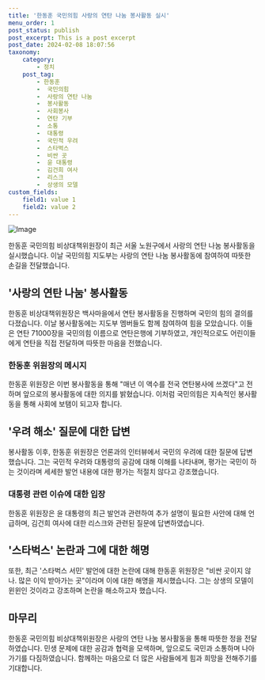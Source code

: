 ```yaml
---
title: '한동훈 국민의힘 사랑의 연탄 나눔 봉사활동 실시'
menu_order: 1
post_status: publish
post_excerpt: This is a post excerpt
post_date: 2024-02-08 18:07:56
taxonomy:
    category:
        - 정치
    post_tag:
        - 한동훈
        -  국민의힘
        -  사랑의 연탄 나눔
        -  봉사활동
        -  사회봉사
        -  연탄 기부
        -  소통
        -  대통령
        -  국민적 우려
        -  스타벅스
        -  비싼 곳
        -  윤 대통령
        -  김건희 여사
        -  리스크
        -  상생의 모델
custom_fields:
    field1: value 1
    field2: value 2
---
```


![Image](https://imgnews.pstatic.net/image/003/2024/02/08/NISI20240208_0020225776_web_20240208121831_20240208153412824.jpg?type=w647)

한동훈 국민의힘 비상대책위원장이 최근 서울 노원구에서 사랑의 연탄 나눔 봉사활동을 실시했습니다. 이날 국민의힘 지도부는 사랑의 연탄 나눔 봉사활동에 참여하여 따뜻한 손길을 전달했습니다. 
## '사랑의 연탄 나눔' 봉사활동
한동훈 비상대책위원장은 백사마을에서 연탄 봉사활동을 진행하며 국민의 힘의 결의를 다졌습니다. 이날 봉사활동에는 지도부 멤버들도 함께 참여하여 힘을 모았습니다. 이들은 연탄 71000장을 국민의힘 이름으로 연탄은행에 기부하였고, 개인적으로도 어린이들에게 연탄을 직접 전달하며 따뜻한 마음을 전했습니다.
### 한동훈 위원장의 메시지
한동훈 위원장은 이번 봉사활동을 통해 "매년 이 액수를 전국 연탄봉사에 쓰겠다"고 전하며 앞으로의 봉사활동에 대한 의지를 밝혔습니다. 이처럼 국민의힘은 지속적인 봉사활동을 통해 사회에 보탬이 되고자 합니다.
## '우려 해소' 질문에 대한 답변
봉사활동 이후, 한동훈 위원장은 언론과의 인터뷰에서 국민의 우려에 대한 질문에 답변했습니다. 그는 국민적 우려와 대통령의 공감에 대해 이해를 나타내며, 평가는 국민이 하는 것이라며 세세한 발언 내용에 대한 평가는 적절치 않다고 강조했습니다. 
### 대통령 관련 이슈에 대한 입장
한동훈 위원장은 윤 대통령의 최근 발언과 관련하여 추가 설명이 필요한 사안에 대해 언급하며, 김건희 여사에 대한 리스크와 관련된 질문에 답변하였습니다. 
## '스타벅스' 논란과 그에 대한 해명
또한, 최근 '스타벅스 서민' 발언에 대한 논란에 대해 한동훈 위원장은 "비싼 곳이지 않나. 많은 이익 받아가는 곳"이라며 이에 대한 해명을 제시했습니다. 그는 상생의 모델이 윈윈인 것이라고 강조하며 논란을 해소하고자 했습니다.
## 마무리
한동훈 국민의힘 비상대책위원장은 사랑의 연탄 나눔 봉사활동을 통해 따뜻한 정을 전달하였습니다. 민생 문제에 대한 공감과 협력을 모색하며, 앞으로도 국민과 소통하며 나아가기를 다짐하였습니다. 함께하는 마음으로 더 많은 사람들에게 힘과 희망을 전해주기를 기대합니다.
